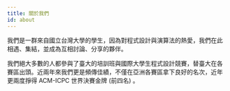 ```yaml
---
title: 關於我們
id: about
---
```


我們是一群來自國立台灣大學的學生，因為對程式設計與演算法的熱愛，我們在此相遇、集結，並成為互相討論、分享的夥伴。

我們絕大多數的人都參與了臺大的培訓班與國際大學生程式設計競賽，替臺大在各賽區出頭。近兩年來我們更是頻傳佳績，不僅在亞洲各賽區拿下良好的名次，近年更兩度掙得 ACM-ICPC 世界決賽金牌 (前四名) 。
